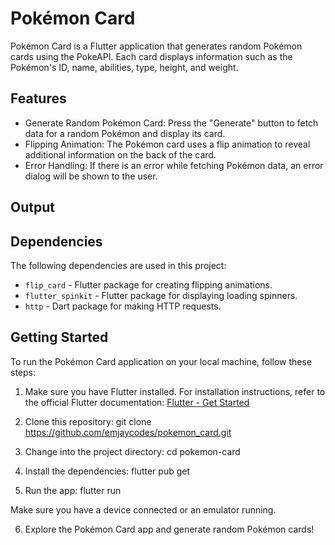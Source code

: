 # Pokémon Card

Pokémon Card is a Flutter application that generates random Pokémon cards using the PokeAPI. Each card displays information such as the Pokémon's ID, name, abilities, type, height, and weight.

## Features

- Generate Random Pokémon Card: Press the "Generate" button to fetch data for a random Pokémon and display its card.
- Flipping Animation: The Pokémon card uses a flip animation to reveal additional information on the back of the card.
- Error Handling: If there is an error while fetching Pokémon data, an error dialog will be shown to the user.

## Output


## Dependencies

The following dependencies are used in this project:

- `flip_card` - Flutter package for creating flipping animations.
- `flutter_spinkit` - Flutter package for displaying loading spinners.
- `http` - Dart package for making HTTP requests.

## Getting Started

To run the Pokémon Card application on your local machine, follow these steps:

1. Make sure you have Flutter installed. For installation instructions, refer to the official Flutter documentation: [Flutter - Get Started](https://flutter.dev/docs/get-started)

2. Clone this repository:
git clone https://github.com/emjaycodes/pokemon_card.git


3. Change into the project directory:
cd pokemon-card


4. Install the dependencies:
flutter pub get


5. Run the app:
flutter run


Make sure you have a device connected or an emulator running.

6. Explore the Pokémon Card app and generate random Pokémon cards!

